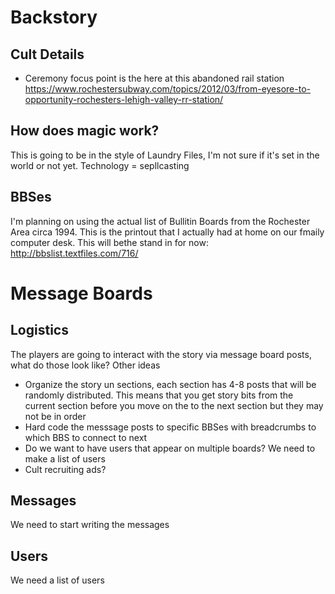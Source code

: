 # Backstory
## Cult Details
- Ceremony focus point is the here at this abandoned rail station https://www.rochestersubway.com/topics/2012/03/from-eyesore-to-opportunity-rochesters-lehigh-valley-rr-station/

## How does magic work?
This is going to be in the style of Laundry Files, I'm not sure if it's set in the world or not yet. Technology = sepllcasting

## BBSes
I'm planning on using the actual list of Bullitin Boards from the Rochester Area circa 1994. This is the printout that I actually had at home on our fmaily computer desk.
This will bethe stand in for now: http://bbslist.textfiles.com/716/


# Message Boards
## Logistics
The players are going to interact with the story via message board posts, what do those look like? Other ideas
- Organize the story un sections, each section has 4-8 posts that will be randomly distributed. This means that you get story bits from the current section before you move on the to the next section but they may not be in order
- Hard code the messsage posts to specific BBSes with breadcrumbs to which BBS to connect to next
- Do we want to have users that appear on multiple boards? We need to make a list of users
- Cult recruiting ads?

## Messages
We need to start writing the messages

## Users
We need a list of users
